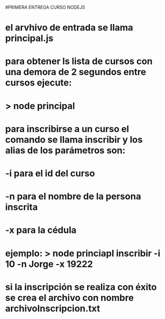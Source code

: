 #PRIMERA ENTREGA CURSO NODEJS
# el arvhivo de entrada se llama principal.js
# para obtener ls lista de cursos con una demora de 2 segundos entre cursos ejecute:
# > node principal
# para inscribirse a un curso el comando se llama inscribir y los alias de los parámetros son:
# -i para el id del curso
# -n para el nombre de la persona inscrita
# -x para la cédula
# ejemplo: > node princiapl inscribir -i 10 -n Jorge -x 19222
# si la inscripción se realiza con éxito se crea el archivo con nombre archivoInscripcion.txt